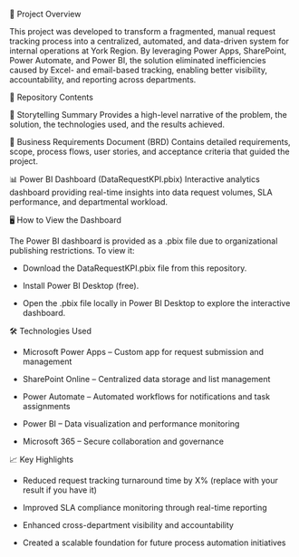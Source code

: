 📌 Project Overview

This project was developed to transform a fragmented, manual request tracking process into a centralized, automated, and data-driven system for internal operations at York Region.
By leveraging Power Apps, SharePoint, Power Automate, and Power BI, the solution eliminated inefficiencies caused by Excel- and email-based tracking, enabling better visibility, accountability, and reporting across departments.

📂 Repository Contents

📄 Storytelling Summary
Provides a high-level narrative of the problem, the solution, the technologies used, and the results achieved.

📑 Business Requirements Document (BRD)
Contains detailed requirements, scope, process flows, user stories, and acceptance criteria that guided the project.

📊 Power BI Dashboard (DataRequestKPI.pbix)
Interactive analytics dashboard providing real-time insights into data request volumes, SLA performance, and departmental workload.

🖥️ How to View the Dashboard

The Power BI dashboard is provided as a .pbix file due to organizational publishing restrictions.
To view it:

- Download the DataRequestKPI.pbix file from this repository.

- Install Power BI Desktop
 (free).

- Open the .pbix file locally in Power BI Desktop to explore the interactive dashboard.

🛠️ Technologies Used

- Microsoft Power Apps – Custom app for request submission and management

- SharePoint Online – Centralized data storage and list management

- Power Automate – Automated workflows for notifications and task assignments

- Power BI – Data visualization and performance monitoring

- Microsoft 365 – Secure collaboration and governance

📈 Key Highlights

- Reduced request tracking turnaround time by X% (replace with your result if you have it)

- Improved SLA compliance monitoring through real-time reporting

- Enhanced cross-department visibility and accountability

- Created a scalable foundation for future process automation initiatives
